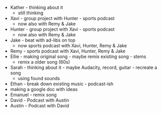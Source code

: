 - Kather - thinking about it
  - still thinking
- Xavi - group project with Hunter - sports podcast
  - now also with Remy & Jake
- Hunter - group project with Xavi - sports podcast
  - now also with Remy & Jake
- Jake - beat with ad-libs on top
  - now sports podcast with Xavi, Hunter, Remy & Jake
- Remy - sports podcast with Xavi, Hunter, Remy & Jake
- Ellie - making original song - maybe remix existing song - stems
  - remix a older song (60s)
- Sarah - thinking about it - maybe Audacity, record, guitar - recreate a song
  - using found sounds
- Ethan - break down existing music - podcast-ish
- making a google doc with ideas
- Emanuel - remix song
- David - Podcast with Austin
- Austin - Podcast with David
